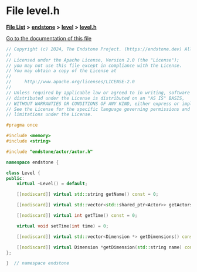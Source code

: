

# File level.h

[**File List**](files.md) **>** [**endstone**](dir_6cf277b678674f97c7a2b6b3b2447b33.md) **>** [**level**](dir_8e239ca1e5fd0d936d66a30330d3a329.md) **>** [**level.h**](level_8h.md)

[Go to the documentation of this file](level_8h.md)


```C++
// Copyright (c) 2024, The Endstone Project. (https://endstone.dev) All Rights Reserved.
//
// Licensed under the Apache License, Version 2.0 (the "License");
// you may not use this file except in compliance with the License.
// You may obtain a copy of the License at
//
//     http://www.apache.org/licenses/LICENSE-2.0
//
// Unless required by applicable law or agreed to in writing, software
// distributed under the License is distributed on an "AS IS" BASIS,
// WITHOUT WARRANTIES OR CONDITIONS OF ANY KIND, either express or implied.
// See the License for the specific language governing permissions and
// limitations under the License.

#pragma once

#include <memory>
#include <string>

#include "endstone/actor/actor.h"

namespace endstone {

class Level {
public:
    virtual ~Level() = default;

    [[nodiscard]] virtual std::string getName() const = 0;

    [[nodiscard]] virtual std::vector<std::shared_ptr<Actor>> getActors() const = 0;

    [[nodiscard]] virtual int getTime() const = 0;

    virtual void setTime(int time) = 0;

    [[nodiscard]] virtual std::vector<Dimension *> getDimensions() const = 0;

    [[nodiscard]] virtual Dimension *getDimension(std::string name) const = 0;
};

}  // namespace endstone
```


